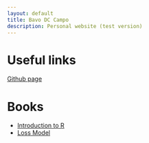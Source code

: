 ```yaml
---
layout: default
title: Bavo DC Campo
description: Personal website (test version)
---
```

# Useful links
[Github page](github.com/BavoDC)

# Books
* [Introduction to R](bavo.dc.github.io/intro-R-book)
* [Loss Model](bavo.dc.github.io/Loss-Models)